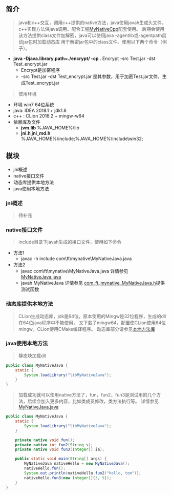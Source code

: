 ## 简介
> java和c++交互，调用c++提供的native方法，java使用javah生成头文件，c++实现方法供java调用。配合工程[MyNativeCpp](https://github.com/feifa168/MyNativeCpp)配套使用。
后期会使用该方法提供class文件加解密，java可以使用java -agentlib或-agentpath启动jar包时加载动态库
用于解密jar包中的class文件。使用以下两个命令（例子）。
* **java -Djava.library.path=./encrypt/ -cp .** Encrypt -src Test.jar -dst Test_encrypt.jar
    * Encrypt是加密程序
    * -src Test.jar -dst Test_encrypt.jar 是其参数，用于加密Test.jar文件，生成Test_encrypt.jar

>使用环境
* 环境 win7 64位系统
* java: IDEA 2018.1 + jdk1.8
* c++ : CLion 2018.2 + mingw-w64
* 依赖库及文件
    * **jvm.lib** %JAVA_HOME%\lib
    * **jni.h jni_md.h** %JAVA_HOME%\include;%JAVA_HOME%\include\win32;
    
## 模块
* jni概述
* native接口文件
* 动态库提供本地方法
* java使用本地方法

### jni概述
>待补充

### native接口文件
>include目录下javah生成的接口文件，使用如下命令
* 方法1
    * javac -h include com\ft\mynative\MyNativeJava.java
* 方法2
    * javac com\ft\mynative\MyNativeJava.java 详情参见[MyNativeJava.java](https://github.com/feifa168/MyNativeJava/src/main/java/com/ft/mynative/MyNativeJava.java)
    * javah MyNativeJava
详情参见 [com_ft_mynative_MyNativeJava.h](https://github.com/feifa168/MyNativeJava/src/main/java/include/com_ft_mynative_MyNativeJava.h)提供测试函数


### 动态库提供本地方法
>CLion生成动态库，jdk是64位，原本使用的Mingw是32位程序，生成的dll在64位java程序中不能使用，
又下载了mingw64，配置使CLion使用64位mingw，CLion使用CMake编译程序。
动态库部分请参见[本地方法库](https://github.com/feifa168/MyNativeCpp/README.md)

### java使用本地方法
>静态块加载dll
```java
public class MyNativeJava {
    static {
        System.loadLibrary("libMyNativeJava");
    }
}
```
>加载成功就可以使用native方法了，fun，fun2，fun3是测试用的几个方法，后续会加入更多内容，比如类成员修改，类方法执行等。
详情参见[MyNativeJava.java](https://github.com/feifa168/MyNativeJava/src/main/java/com/ft/mynative/MyNativeJava.java)
```java
public class MyNativeJava {
    static {
        System.loadLibrary("libMyNativeJava");
    }

    private native void fun();
    private native int fun2(String s);
    private native void fun3(Integer[] ia);

    public static void main(String[] args) {
        MyNativeJava nativeHello = new MyNativeJava();
        nativeHello.fun();
        System.out.println(nativeHello.fun2("hello, tom"));
        nativeHello.fun3(new Integer[]{3, 5});
    }
}
```

